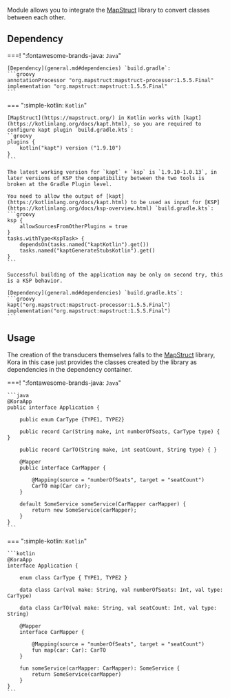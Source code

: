 Module allows you to integrate the [MapStruct](https://mapstruct.org/) library to convert classes between each other.

## Dependency

===! ":fontawesome-brands-java: `Java`"

    [Dependency](general.md#dependencies) `build.gradle`:
    ```groovy
    annotationProcessor "org.mapstruct:mapstruct-processor:1.5.5.Final"
    implementation "org.mapstruct:mapstruct:1.5.5.Final"
    ```
    
=== ":simple-kotlin: `Kotlin`"

    [MapStruct](https://mapstruct.org/) in Kotlin works with [kapt](https://kotlinlang.org/docs/kapt.html), so you are required to configure kapt plugin `build.gradle.kts`:
    ``groovy
    plugins {
        kotlin("kapt") version ("1.9.10")
    }
    ```

    The latest working version for `kapt` + `ksp` is `1.9.10-1.0.13`, in later versions of KSP the compatibility between the two tools is broken at the Gradle Plugin level.

    You need to allow the output of [kapt](https://kotlinlang.org/docs/kapt.html) to be used as input for [KSP](https://kotlinlang.org/docs/ksp-overview.html) `build.gradle.kts`:
    ```groovy
    ksp {
        allowSourcesFromOtherPlugins = true
    }
    tasks.withType<KspTask> {
        dependsOn(tasks.named("kaptKotlin").get())
        tasks.named("kaptGenerateStubsKotlin").get()
    }
    ```

    Successful building of the application may be only on second try, this is a KSP behavior.

    [Dependency](general.md#dependencies) `build.gradle.kts`: 
    ```groovy
    kapt("org.mapstruct:mapstruct-processor:1.5.5.Final")
    implementation("org.mapstruct:mapstruct:1.5.5.Final")
    ```

## Usage

The creation of the transducers themselves falls to the [MapStruct](https://mapstruct.org/) library,
Kora in this case just provides the classes created by the library as dependencies in the dependency container.

===! ":fontawesome-brands-java: `Java`"

    ```java
    @KoraApp
    public interface Application {

        public enum CarType {TYPE1, TYPE2}

        public record Car(String make, int numberOfSeats, CarType type) { }

        public record CarTO(String make, int seatCount, String type) { }

        @Mapper
        public interface CarMapper {

            @Mapping(source = "numberOfSeats", target = "seatCount")
            CarTO map(Car car);
        }
        
        default SomeService someService(CarMapper carMapper) {
            return new SomeService(carMapper);
        }
    }
    ```

=== ":simple-kotlin: `Kotlin`"

    ```kotlin
    @KoraApp
    interface Application {

        enum class CarType { TYPE1, TYPE2 }

        data class Car(val make: String, val numberOfSeats: Int, val type: CarType)

        data class CarTO(val make: String, val seatCount: Int, val type: String)

        @Mapper
        interface CarMapper {

            @Mapping(source = "numberOfSeats", target = "seatCount")
            fun map(car: Car): CarTO
        }

        fun someService(carMapper: CarMapper): SomeService {
            return SomeService(carMapper)
        }
    }
    ```
